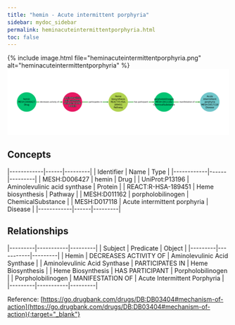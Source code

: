 ```yaml
---
title: "hemin - Acute intermittent porphyria"
sidebar: mydoc_sidebar
permalink: heminacuteintermittentporphyria.html
toc: false 
---
```


{% include image.html file="heminacuteintermittentporphyria.png" alt="heminacuteintermittentporphyria" %}![Path Visualization](/images/heminacuteintermittentporphyria.png)

## Concepts

|------------|------|---------|
| Identifier | Name | Type    |
|------------|------|---------|
| MESH:D006427 | hemin | Drug |
| UniProt:P13196 | Aminolevulinic acid synthase | Protein |
| REACT:R-HSA-189451 | Heme biosynthesis | Pathway |
| MESH:D011162 | porpholobilinogen | ChemicalSubstance |
| MESH:D017118 | Acute intermittent porphyria | Disease |
|------------|------|---------|

## Relationships

|---------|-----------|---------|
| Subject | Predicate | Object  |
|---------|-----------|---------|
| Hemin | DECREASES ACTIVITY OF | Aminolevulinic Acid Synthase |
| Aminolevulinic Acid Synthase | PARTICIPATES IN | Heme Biosynthesis |
| Heme Biosynthesis | HAS PARTICIPANT | Porpholobilinogen |
| Porpholobilinogen | MANIFESTATION OF | Acute Intermittent Porphyria |
|---------|-----------|---------|

Reference: [https://go.drugbank.com/drugs/DB:DB03404#mechanism-of-action](https://go.drugbank.com/drugs/DB:DB03404#mechanism-of-action){:target="_blank"}